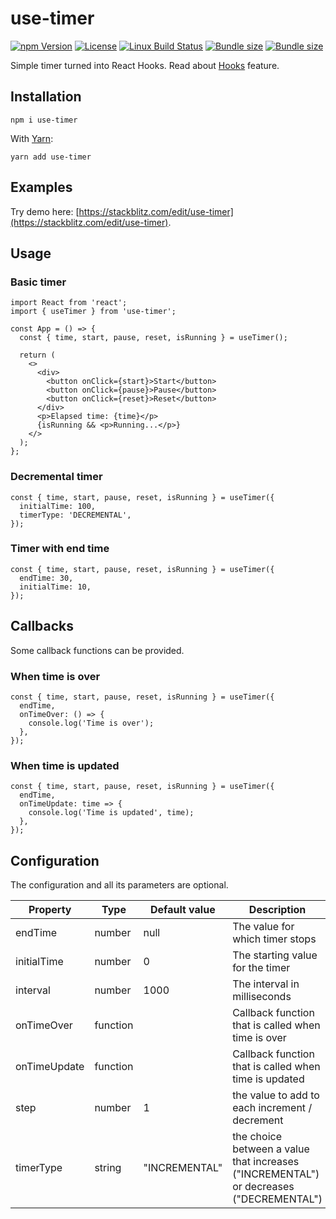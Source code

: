 # use-timer

[![npm Version](https://img.shields.io/npm/v/use-timer.svg)](https://www.npmjs.com/package/use-timer) [![License](https://img.shields.io/npm/l/use-timer.svg)](https://www.npmjs.com/package/use-timer) [![Linux Build Status](https://travis-ci.com/thibaultboursier/use-timer.svg?branch=master)](https://travis-ci.com/thibaultboursier/use-timer) [![Bundle size](https://badgen.net/bundlephobia/min/use-timer?label=size)](https://bundlephobia.com/result?p=use-timer) [![Bundle size](https://badgen.net/bundlephobia/minzip/use-timer?label=gzip%20size)](https://bundlephobia.com/result?p=use-timer)

Simple timer turned into React Hooks.
Read about [Hooks](https://reactjs.org/docs/hooks-intro.html) feature.

## Installation

```
npm i use-timer
```

With [Yarn](https://yarnpkg.com/):

```
yarn add use-timer
```

## Examples

Try demo here: [https://stackblitz.com/edit/use-timer](https://stackblitz.com/edit/use-timer).

## Usage

### Basic timer

```tsx
import React from 'react';
import { useTimer } from 'use-timer';

const App = () => {
  const { time, start, pause, reset, isRunning } = useTimer();

  return (
    <>
      <div>
        <button onClick={start}>Start</button>
        <button onClick={pause}>Pause</button>
        <button onClick={reset}>Reset</button>
      </div>
      <p>Elapsed time: {time}</p>
      {isRunning && <p>Running...</p>}
    </>
  );
};
```

### Decremental timer

```tsx
const { time, start, pause, reset, isRunning } = useTimer({
  initialTime: 100,
  timerType: 'DECREMENTAL',
});
```

### Timer with end time

```tsx
const { time, start, pause, reset, isRunning } = useTimer({
  endTime: 30,
  initialTime: 10,
});
```

## Callbacks

Some callback functions can be provided.

### When time is over

```tsx
const { time, start, pause, reset, isRunning } = useTimer({
  endTime,
  onTimeOver: () => {
    console.log('Time is over');
  },
});
```

### When time is updated

```tsx
const { time, start, pause, reset, isRunning } = useTimer({
  endTime,
  onTimeUpdate: time => {
    console.log('Time is updated', time);
  },
});
```

## Configuration

The configuration and all its parameters are optional.

| Property     | Type     | Default value | Description                                                                            |
| ------------ | -------- | ------------- | -------------------------------------------------------------------------------------- |
| endTime      | number   | null          | The value for which timer stops                                                        |
| initialTime  | number   | 0             | The starting value for the timer                                                       |
| interval     | number   | 1000          | The interval in milliseconds                                                           |
| onTimeOver   | function |               | Callback function that is called when time is over                                     |
| onTimeUpdate | function |               | Callback function that is called when time is updated                                  |
| step         | number   | 1             | the value to add to each increment / decrement                                         |
| timerType    | string   | "INCREMENTAL" | the choice between a value that increases ("INCREMENTAL") or decreases ("DECREMENTAL") |
